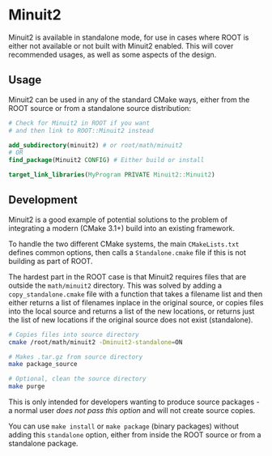 # Minuit2

Minuit2 is available in standalone mode, for use in cases where ROOT is either not available or not built with Minuit2 enabled. This will cover recommended usages, as well as some aspects of the design.

## Usage

Minuit2 can be used in any of the standard CMake ways, either from the ROOT source or from a standalone source distribution:

```cmake
# Check for Minuit2 in ROOT if you want
# and then link to ROOT::Minuit2 instead

add_subdirectory(minuit2) # or root/math/minuit2
# OR
find_package(Minuit2 CONFIG) # Either build or install

target_link_libraries(MyProgram PRIVATE Minuit2::Minuit2)
```

## Development

Minuit2 is a good example of potential solutions to the problem of integrating a modern (CMake 3.1+) build into an existing framework.

To handle the two different CMake systems, the main `CMakeLists.txt` defines common options, then calls a `Standalone.cmake` file if this is not building as part of ROOT.

The hardest part in the ROOT case is that Minuit2 requires files that are outside the `math/minuit2` directory. This was solved by adding a `copy_standalone.cmake` file with a function that takes a filename list and then either returns a list of filenames inplace in the original source, or copies files into the local source and returns a list of the new locations, or returns just the list of new locations if the original source does not exist (standalone).

```bash
# Copies files into source directory
cmake /root/math/minuit2 -Dminuit2-standalone=ON

# Makes .tar.gz from source directory
make package_source

# Optional, clean the source directory
make purge
```

This is only intended for developers wanting to produce source packages - a normal user _does not pass this option_ and will not create source copies.

You can use `make install` or `make package` (binary packages) without adding this `standalone` option, either from inside the ROOT source or from a standalone package.

[minuit2]: https://root.cern.ch

